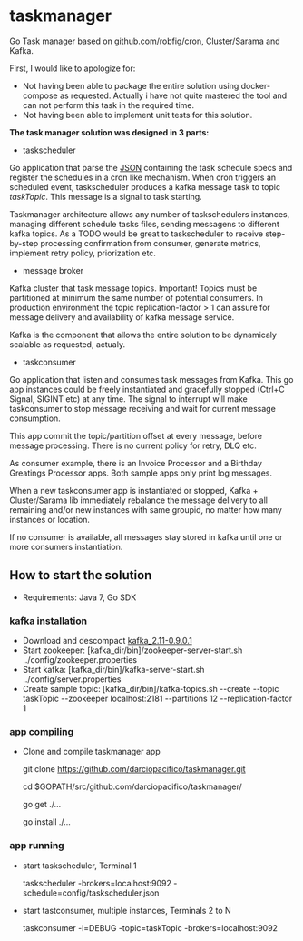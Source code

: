# taskmanager

Go Task manager based on github.com/robfig/cron, Cluster/Sarama and Kafka.

First, I would like to apologize for:
- Not having been able to package the entire solution using docker-compose as requested. Actually i have not quite mastered the tool and can not perform this task in the required time.
- Not having been able to implement unit tests for this solution.

**The task manager solution was designed in 3 parts:**

* taskscheduler

Go application that parse the [JSON](https://github.com/darciopacifico/taskmanager/blob/master/config/taskscheduler.json) containing the task schedule specs and register the schedules in a cron like mechanism. When cron triggers an scheduled event, taskscheduler produces a kafka message task to topic *taskTopic*. This message is a signal to task starting.

Taskmanager architecture allows any number of taskschedulers instances, managing different schedule tasks files, sending messagens to different kafka topics. As a TODO would be great to taskscheduler to receive step-by-step processing confirmation from consumer, generate metrics, implement retry policy, priorization etc.

* message broker

Kafka cluster that task message topics. Important! Topics must be partitioned at minimum the same number of potential consumers. In production environment the topic replication-factor > 1 can assure for message delivery and availability of kafka message service.

Kafka is the component that allows the entire solution to be dynamicaly scalable as requested, actualy.

* taskconsumer

Go application that listen and consumes task messages from Kafka. This go app instances could be freely instantiated and gracefully stopped (Ctrl+C Signal, SIGINT etc) at any time. The signal to interrupt will make taskconsumer to stop message receiving and wait for current message consumption.

This app commit the topic/partition offset at every message, before message processing. There is no current policy for retry, DLQ etc.

As consumer example, there is an Invoice Processor and a Birthday Greatings Processor apps. Both sample apps only print log messages.

When a new taskconsumer app is instantiated or stopped, Kafka + Cluster/Sarama lib immediately rebalance the message delivery to all remaining and/or new instances with same groupid, no matter how many instances or location.

If no consumer is available, all messages stay stored in kafka until one or more consumers instantiation.

## How to start the solution

* Requirements: Java 7, Go SDK

### kafka installation 

- Download and descompact [kafka_2.11-0.9.0.1](https://www.apache.org/dyn/closer.cgi?path=/kafka/0.10.0.0/kafka_2.11-0.10.0.0.tgz)
- Start zookeeper: [kafka_dir/bin]/zookeeper-server-start.sh ../config/zookeeper.properties
- Start kafka: [kafka_dir/bin]/kafka-server-start.sh ../config/server.properties
- Create sample topic: [kafka_dir/bin]/kafka-topics.sh --create --topic taskTopic --zookeeper localhost:2181 --partitions 12 --replication-factor 1


### app compiling

* Clone and compile taskmanager app

  git clone https://github.com/darciopacifico/taskmanager.git

  cd $GOPATH/src/github.com/darciopacifico/taskmanager/

  go get ./...

  go install ./...

### app running

  - start taskscheduler, Terminal 1

    taskscheduler -brokers=localhost:9092 -schedule=config/taskscheduler.json
    
  - start tastconsumer, multiple instances, Terminals 2 to N 

    taskconsumer -l=DEBUG -topic=taskTopic -brokers=localhost:9092

  


